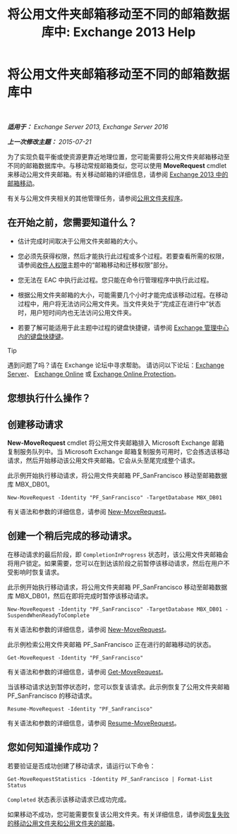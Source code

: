 ﻿---
title: '将公用文件夹邮箱移动至不同的邮箱数据库中: Exchange 2013 Help'
TOCTitle: 将公用文件夹邮箱移动至不同的邮箱数据库中
ms:assetid: 67601d45-4824-4ae6-9a7e-b645ec3af4d3
ms:mtpsurl: https://technet.microsoft.com/zh-cn/library/JJ906434(v=EXCHG.150)
ms:contentKeyID: 51408236
ms.date: 01/11/2018
mtps_version: v=EXCHG.150
ms.translationtype: HT
---

# 将公用文件夹邮箱移动至不同的邮箱数据库中

 

_**适用于：** Exchange Server 2013, Exchange Server 2016_

_**上一次修改主题：** 2015-07-21_

为了实现负载平衡或使资源更靠近地理位置，您可能需要将公用文件夹邮箱移动至不同的邮箱数据库中。与移动常规邮箱类似，您可以使用 **MoveRequest** cmdlet 来移动公用文件夹邮箱。有关移动邮箱的详细信息，请参阅 [Exchange 2013 中的邮箱移动](mailbox-moves-in-exchange-2013-exchange-2013-help.md)。

有关与公用文件夹相关的其他管理任务，请参阅[公用文件夹程序](public-folder-procedures-exchange-2013-help.md)。

## 在开始之前，您需要知道什么？

  - 估计完成时间取决于公用文件夹邮箱的大小。

  - 您必须先获得权限，然后才能执行此过程或多个过程。若要查看所需的权限，请参阅[收件人权限](recipients-permissions-exchange-2013-help.md)主题中的“邮箱移动和迁移权限”部分。

  - 您无法在 EAC 中执行此过程。您只能在命令行管理程序中执行此过程。

  - 根据公用文件夹邮箱的大小，可能需要几个小时才能完成该移动过程。在移动过程中，用户将无法访问公用文件夹。当文件夹处于“完成正在进行中”状态时，用户短时间内也无法访问公用文件夹。

  - 若要了解可能适用于此主题中过程的键盘快捷键，请参阅 [Exchange 管理中心内的键盘快捷键](keyboard-shortcuts-in-the-exchange-admin-center-exchange-online-protection-help.md)。

> [!tip]
> 遇到问题了吗？请在 Exchange 论坛中寻求帮助。 请访问以下论坛：<a href="https://go.microsoft.com/fwlink/p/?linkid=60612">Exchange Server</a>、 <a href="https://go.microsoft.com/fwlink/p/?linkid=267542">Exchange Online</a> 或 <a href="https://go.microsoft.com/fwlink/p/?linkid=285351">Exchange Online Protection</a>。


## 您想执行什么操作？

## 创建移动请求

**New-MoveRequest** cmdlet 将公用文件夹邮箱排入 Microsoft Exchange 邮箱复制服务队列中。当 Microsoft Exchange 邮箱复制服务可用时，它会拣选该移动请求，然后开始移动该公用文件夹邮箱。它会从头至尾完成整个请求。

此示例开始执行移动请求，将公用文件夹邮箱 PF\_SanFrancisco 移动至邮箱数据库 MBX\_DB01。

    New-MoveRequest -Identity "PF_SanFrancisco" -TargetDatabase MBX_DB01

有关语法和参数的详细信息，请参阅 [New-MoveRequest](https://technet.microsoft.com/zh-cn/library/dd351123\(v=exchg.150\))。

## 创建一个稍后完成的移动请求。

在移动请求的最后阶段，即 `CompletionInProgress` 状态时，该公用文件夹邮箱会将用户锁定。如果需要，您可以在到达该阶段之前暂停该移动请求，然后在用户不受影响时恢复请求。

此示例开始执行移动请求，将公用文件夹邮箱 PF\_SanFrancisco 移动至邮箱数据库 MBX\_DB01，然后在即将完成时暂停该移动请求。

    New-MoveRequest -Identity "PF_SanFrancisco" -TargetDatabase MBX_DB01 -SuspendWhenReadyToComplete

有关语法和参数的详细信息，请参阅 [New-MoveRequest](https://technet.microsoft.com/zh-cn/library/dd351123\(v=exchg.150\))。

此示例检索公用文件夹邮箱 PF\_SanFrancisco 正在进行的邮箱移动的状态。

    Get-MoveRequest -Identity "PF_SanFrancisco"

有关语法和参数的详细信息，请参阅 [Get-MoveRequest](https://technet.microsoft.com/zh-cn/library/dd335227\(v=exchg.150\))。

当该移动请求达到暂停状态时，您可以恢复该请求。此示例恢复了公用文件夹邮箱 PF\_SanFrancisco 的移动请求。

    Resume-MoveRequest -Identity "PF_SanFrancisco"

有关语法和参数的详细信息，请参阅 [Resume-MoveRequest](https://technet.microsoft.com/zh-cn/library/ee332320\(v=exchg.150\))。

## 您如何知道操作成功？

若要验证是否成功创建了移动请求，请运行以下命令：

    Get-MoveRequestStatistics -Identity PF_SanFrancisco | Format-List Status

`Completed` 状态表示该移动请求已成功完成。

如果移动不成功，您可能需要恢复该公用文件夹。有关详细信息，请参阅[恢复失败的移动公用文件夹和公用文件夹的邮箱](restore-public-folders-and-public-folder-mailboxes-from-failed-moves-exchange-2013-help.md)。

